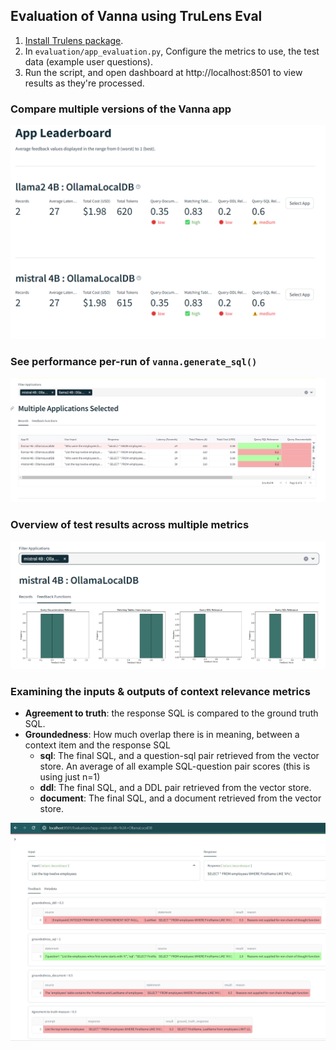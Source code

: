## Evaluation of Vanna using TruLens Eval

1. [Install Trulens package](https://www.trulens.org/trulens_eval/install/).
2. In `evaluation/app_evaluation.py`, Configure the metrics to use, the test data (example user questions).
3. Run the script, and open dashboard at http://localhost:8501 to view results as they're processed.


### Compare multiple versions of the Vanna app
![alt text](images/trulens-2.png)

### See performance per-run of `vanna.generate_sql()`
![alt text](images/trulens-1.png)

### Overview of test results across multiple metrics
![alt text](images/trulens-3.png)

### Examining the inputs & outputs of context relevance metrics

- **Agreement to truth**: the response SQL is compared to the ground truth SQL.
- **Groundedness**: How much overlap there is in meaning, between a context item and the response SQL
    - **sql**: The final SQL, and a question-sql pair retrieved from the vector store. An average of all example SQL-question pair scores (this is using just n=1)
    - **ddl**: The final SQL, and a DDL pair retrieved from the vector store.
    - **document**: The final SQL, and a document retrieved from the vector store.

![alt text](images/trulens-4.png)
